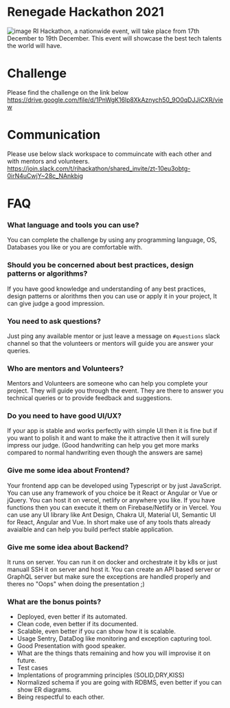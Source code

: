 # Renegade Hackathon 2021

![image](https://user-images.githubusercontent.com/3079452/146412201-90c4ae7c-eea4-42fd-9d0f-373f579aabf5.png)
RI Hackathon, a nationwide event, will take place from 17th December to 19th December. This event will showcase the best tech talents the world will have.

# Challenge
Please find the challenge on the link below
https://drive.google.com/file/d/1PnWgK16lp8XkAznych50_9O0qDJJiCXR/view

# Communication
Please use below slack workspace to commuincate with each other and with mentors and volunteers.
https://join.slack.com/t/rihackathon/shared_invite/zt-10eu3obtg-0irN4uCwjY~28c_NAnkbig

# FAQ
### What language and tools you can use?
You can complete the challenge by using any programming language, OS, Databases you like or you are comfortable with.

### Should you be concerned about best practices, design patterns or algorithms?
If you have good knowledge and understanding of any best practices, design patterns or alorithms then you can use or apply it in your project, It can give judge a good impression.

### You need to ask questions?
Just ping any available mentor or just leave a message on `#questions` slack channel so that the volunteers or mentors will guide you are answer your queries.

### Who are mentors and Volunteers?
Mentors and Volunteers are someone who can help you complete your project. They will guide you through the event. They are there to answer you technical queries or to provide feedback and suggestions.

### Do you need to have good UI/UX?
If your app is stable and works perfectly with simple UI then it is fine but if you want to polish it and want to make the it attractive then it will surely impress our judge. (Good handwriting can help you get more marks compared to normal handwriting even though the answers are same)

### Give me some idea about Frontend?
Your frontend app can be developed using Typescript or by just JavaScript. You can use any framework of you choice be it React or Angular or Vue or jQuery. You can host it on vercel, netlify or anywhere you like. If you have functions then you can execute it them on Firebase/Netlify or in Vercel. You can use any UI library like Ant Design, Chakra UI, Material UI, Semantic UI for React, Angular and Vue. In short make use of any tools thats already avaialble and can help you build perfect stable application.

### Give me some idea about Backend?
It runs on server. You can run it on docker and orchestrate it by k8s or just manuall SSH it on server and host it. You can create an API based server or GraphQL server but make sure the exceptions are handled properly and theres no "Oops" when doing the presentation ;) 

### What are the bonus points?
- Deployed, even better if its automated.
- Clean code, even better if its documented.
- Scalable, even better if you can show how it is scalable.
- Usage Sentry, DataDog like monitoring and exception capturing tool.
- Good Presentation with good speaker.
- What are the things thats remaining and how you will improvise it on future.
- Test cases
- Implentations of programming principles (SOLID,DRY,KISS)
- Normalized schema if you are going with RDBMS, even better if you can show ER diagrams.
- Being respectful to each other.











